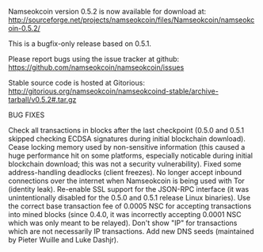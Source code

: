 Namseokcoin version 0.5.2 is now available for download at:
http://sourceforge.net/projects/namseokcoin/files/Namseokcoin/namseokcoin-0.5.2/

This is a bugfix-only release based on 0.5.1.

Please report bugs using the issue tracker at github:
https://github.com/namseokcoin/namseokcoin/issues

Stable source code is hosted at Gitorious:
http://gitorious.org/namseokcoin/namseokcoind-stable/archive-tarball/v0.5.2#.tar.gz

BUG FIXES

Check all transactions in blocks after the last checkpoint (0.5.0 and 0.5.1 skipped checking ECDSA signatures during initial blockchain download).
Cease locking memory used by non-sensitive information (this caused a huge performance hit on some platforms, especially noticable during initial blockchain download; this was
not a security vulnerability).
Fixed some address-handling deadlocks (client freezes).
No longer accept inbound connections over the internet when Namseokcoin is being used with Tor (identity leak).
Re-enable SSL support for the JSON-RPC interface (it was unintentionally disabled for the 0.5.0 and 0.5.1 release Linux binaries).
Use the correct base transaction fee of 0.0005 NSC for accepting transactions into mined blocks (since 0.4.0, it was incorrectly accepting 0.0001 NSC which was only meant to be relayed).
Don't show "IP" for transactions which are not necessarily IP transactions.
Add new DNS seeds (maintained by Pieter Wuille and Luke Dashjr).
